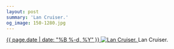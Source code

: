 ```yaml
---
layout: post
summary: 'Lan Cruiser.'
og_image: 150-1280.jpg
---
```


<p>
 <time>
  <a href="/150">
   {{ page.date | date: "%B %-d, %Y" }}
  </a>
 </time>
 <a href="/150">
  <img alt="Lan Cruiser." data-taken="11/7/2013" sizes="(min-width: 700px) 50vw, calc(100vw - 2rem)" src="{{ site.assets_url }}/150-640.jpg" srcset="{{ site.assets_url }}/150-1280.jpg 1280w, {{ site.assets_url }}/150-960.jpg 960w, {{ site.assets_url }}/150-640.jpg 640w, {{ site.assets_url }}/150-320.jpg 320w"/>
 </a>
 <span>
  Lan Cruiser.
 </span>
</p>
